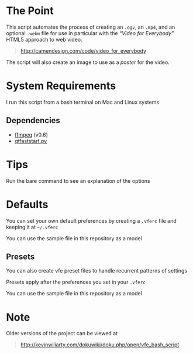 The Point
===
This script automates the process of creating an `.ogv`, an `.mp4`, and an 
optional `.webm` file for use in particular with the *“Video for Everybody”*
HTML5 approach to web video.

> http://camendesign.com/code/video_for_everybody

The script will also create an image to use as a *poster* for the video.


System Requirements
===
I run this script from a bash terminal on Mac and Linux systems


Dependencies
---
  * [ffmpeg](http://ffmpeg.org) (v0.6)
  * [qtfaststart.py](http://github.com/danielgtaylor/qtfaststart)


Tips
===
Run the bare command to see an explanation of the options


Defaults
===
You can set your own default preferences by creating a `.vferc` file and keeping it at `~/.vferc`

You can use the sample file in this repository as a model


Presets
---
You can also create vfe preset files to handle recurrent patterns of settings

Presets apply after the preferences you set in your `.vferc`

You can use the sample file in this repository as a model


Note
===
Older versions of the project can be viewed at
> http://kevinwiliarty.com/dokuwiki/doku.php/open/vfe_bash_script
